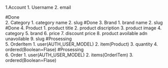 1.Account
    1. Username
    2. email

#Done  
2. Category
    1. category name
    2. slug
#Done
3. Brand
    1. brand name
    2. slug
#Done
4. Product
    1. product title
    2. product discription
    3. product image
    4. category
    5. brand
    6. price
    7. discount price
    8. product avoilable adn unavoilable
    9. slug
#Prosessing   
5. OrderItem
    1. user(AUTH_USER_MODEL)
    2. item(Product)
    3. quantity
    4. ordered(Boolean=Flase)
#Prosessing   
6. Order
    1. user(AUTH_USER_MODEL)
    2. items(OrderITem)
    3. ordered(Boolean=Flase)
